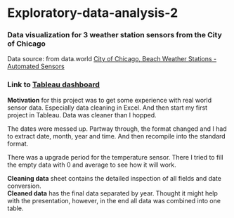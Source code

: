 # Exploratory-data-analysis-2
### Data visualization for 3 weather station sensors from the City of Chicago 

Data source: from data.world [City of Chicago, Beach Weather Stations - Automated Sensors](https://data.world/cityofchicago/beach-weather-stations-automated-sensors) 

### Link to [Tableau dashboard](https://public.tableau.com/views/Firstrun_17146666701320/Dashboard1?:language=en-US&:sid=&:redirect=auth&:display_count=n&:origin=viz_share_link)  
 
**Motivation** for this project was to get some experience with real world sensor data. Especially data cleaning in Excel. And then start my first project in Tableau. 
Data was cleaner than I hopped.  
  
The dates were messed up. Partway through, the format changed and I had to extract date, month, year and time. And then recompile into the standard format. 

There was a upgrade period for the temperature sensor. There I tried to fill the empty data with 0 and average to see how it will work. 

**Cleaning data** sheet contains the detailed inspection of all fields and date conversion.  
**Cleaned data** has the final data separated by year. Thought it might help with the presentation, however, in the end all data was combined into one table.

